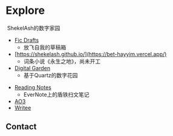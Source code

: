 <!-- S -->

# Explore

&nbsp;ShekelAsh的数字家园

<!-- .slide -->

- [Fic Drafts](https://shekelash.github.io/ficdrafts/)
  - 放飞自我的草稿箱
- [https://shekelash.github.io/](https://bet-hayyim.vercel.app/)
  - 词条小说《永生之地》，尚未开工
- [Digital Garden](https://shekelash.github.io/)
  - 基于Quartz的数字花园

<!-- .slide vertical=true -->

- [Reading Notes](https://www.evernote.com/pub/vin-tin/readingnotes)
  - EverNote上的盾铁扫文笔记
- [AO3](https://archiveofourown.org/users/shekelash)
- [Writee](https://writee.org/niimura/)

<!-- .slide -->

## Contact
 
 <p align="center">
 <a href="https://m.cmx.im/@niimura" target="_blank" style="border:none;"><i class="fa-brands fa-mastodon" style="font-size:48px; padding-right:1em; border:0px; text-align:center"></i></a>
 <a href="https://github.com/shekelash/shekelash.github.io"  style="border:none;" target="_blank"><i class="fa-brands fa-github" style="font-size:48px; padding-right:1em;"></i></a>
 <a href="mailto:111@111.com" target="_blank" style="border:none;"><i class="fa-solid fa-envelope" style="font-size:48px; padding-right:1em; border:0px; text-align:center"></i></a>
 </P>
